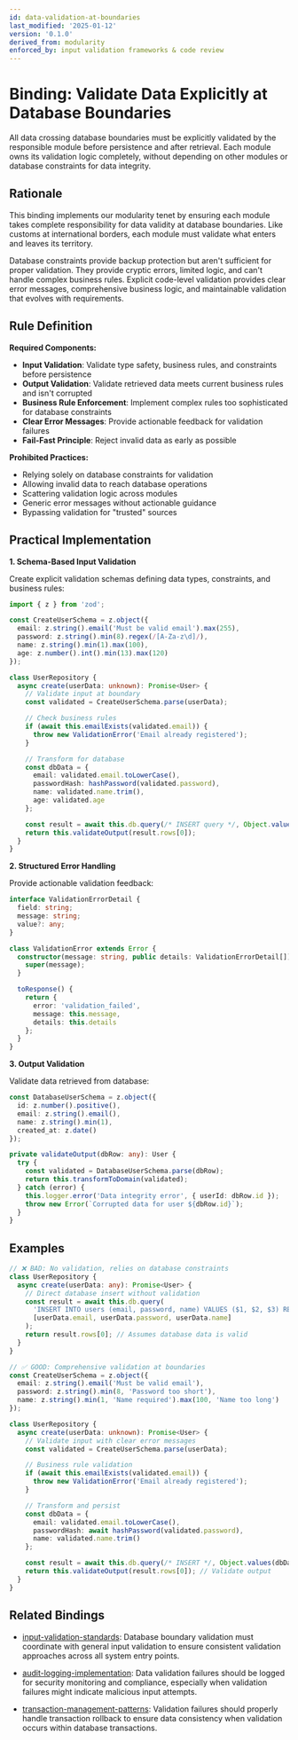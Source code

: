 ```yaml
---
id: data-validation-at-boundaries
last_modified: '2025-01-12'
version: '0.1.0'
derived_from: modularity
enforced_by: input validation frameworks & code review
---
```


# Binding: Validate Data Explicitly at Database Boundaries

All data crossing database boundaries must be explicitly validated by the responsible module before persistence and after retrieval. Each module owns its validation logic completely, without depending on other modules or database constraints for data integrity.

## Rationale

This binding implements our modularity tenet by ensuring each module takes complete responsibility for data validity at database boundaries. Like customs at international borders, each module must validate what enters and leaves its territory.

Database constraints provide backup protection but aren't sufficient for proper validation. They provide cryptic errors, limited logic, and can't handle complex business rules. Explicit code-level validation provides clear error messages, comprehensive business logic, and maintainable validation that evolves with requirements.

## Rule Definition

**Required Components:**
- **Input Validation**: Validate type safety, business rules, and constraints before persistence
- **Output Validation**: Validate retrieved data meets current business rules and isn't corrupted
- **Business Rule Enforcement**: Implement complex rules too sophisticated for database constraints
- **Clear Error Messages**: Provide actionable feedback for validation failures
- **Fail-Fast Principle**: Reject invalid data as early as possible

**Prohibited Practices:**
- Relying solely on database constraints for validation
- Allowing invalid data to reach database operations
- Scattering validation logic across modules
- Generic error messages without actionable guidance
- Bypassing validation for "trusted" sources

## Practical Implementation

**1. Schema-Based Input Validation**

Create explicit validation schemas defining data types, constraints, and business rules:

```typescript
import { z } from 'zod';

const CreateUserSchema = z.object({
  email: z.string().email('Must be valid email').max(255),
  password: z.string().min(8).regex(/[A-Za-z\d]/),
  name: z.string().min(1).max(100),
  age: z.number().int().min(13).max(120)
});

class UserRepository {
  async create(userData: unknown): Promise<User> {
    // Validate input at boundary
    const validated = CreateUserSchema.parse(userData);

    // Check business rules
    if (await this.emailExists(validated.email)) {
      throw new ValidationError('Email already registered');
    }

    // Transform for database
    const dbData = {
      email: validated.email.toLowerCase(),
      passwordHash: hashPassword(validated.password),
      name: validated.name.trim(),
      age: validated.age
    };

    const result = await this.db.query(/* INSERT query */, Object.values(dbData));
    return this.validateOutput(result.rows[0]);
  }
}
```

**2. Structured Error Handling**

Provide actionable validation feedback:

```typescript
interface ValidationErrorDetail {
  field: string;
  message: string;
  value?: any;
}

class ValidationError extends Error {
  constructor(message: string, public details: ValidationErrorDetail[]) {
    super(message);
  }

  toResponse() {
    return {
      error: 'validation_failed',
      message: this.message,
      details: this.details
    };
  }
}
```

**3. Output Validation**

Validate data retrieved from database:

```typescript
const DatabaseUserSchema = z.object({
  id: z.number().positive(),
  email: z.string().email(),
  name: z.string().min(1),
  created_at: z.date()
});

private validateOutput(dbRow: any): User {
  try {
    const validated = DatabaseUserSchema.parse(dbRow);
    return this.transformToDomain(validated);
  } catch (error) {
    this.logger.error('Data integrity error', { userId: dbRow.id });
    throw new Error(`Corrupted data for user ${dbRow.id}`);
  }
}
```

## Examples

```typescript
// ❌ BAD: No validation, relies on database constraints
class UserRepository {
  async create(userData: any): Promise<User> {
    // Direct database insert without validation
    const result = await this.db.query(
      'INSERT INTO users (email, password, name) VALUES ($1, $2, $3) RETURNING *',
      [userData.email, userData.password, userData.name]
    );
    return result.rows[0]; // Assumes database data is valid
  }
}
```

```typescript
// ✅ GOOD: Comprehensive validation at boundaries
const CreateUserSchema = z.object({
  email: z.string().email('Must be valid email'),
  password: z.string().min(8, 'Password too short'),
  name: z.string().min(1, 'Name required').max(100, 'Name too long')
});

class UserRepository {
  async create(userData: unknown): Promise<User> {
    // Validate input with clear error messages
    const validated = CreateUserSchema.parse(userData);

    // Business rule validation
    if (await this.emailExists(validated.email)) {
      throw new ValidationError('Email already registered');
    }

    // Transform and persist
    const dbData = {
      email: validated.email.toLowerCase(),
      passwordHash: await hashPassword(validated.password),
      name: validated.name.trim()
    };

    const result = await this.db.query(/* INSERT */, Object.values(dbData));
    return this.validateOutput(result.rows[0]); // Validate output
  }
}
```

## Related Bindings

- [input-validation-standards](../../categories/security/input-validation-standards.md): Database boundary validation must coordinate with general input validation to ensure consistent validation approaches across all system entry points.

- [audit-logging-implementation](../../docs/bindings/categories/database/audit-logging-implementation.md): Data validation failures should be logged for security monitoring and compliance, especially when validation failures might indicate malicious input attempts.

- [transaction-management-patterns](../../docs/bindings/categories/database/transaction-management-patterns.md): Validation failures should properly handle transaction rollback to ensure data consistency when validation occurs within database transactions.
